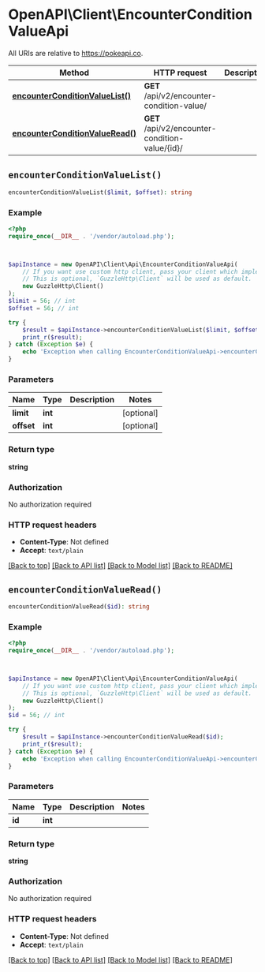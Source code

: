 # OpenAPI\Client\EncounterConditionValueApi

All URIs are relative to https://pokeapi.co.

Method | HTTP request | Description
------------- | ------------- | -------------
[**encounterConditionValueList()**](EncounterConditionValueApi.md#encounterConditionValueList) | **GET** /api/v2/encounter-condition-value/ | 
[**encounterConditionValueRead()**](EncounterConditionValueApi.md#encounterConditionValueRead) | **GET** /api/v2/encounter-condition-value/{id}/ | 


## `encounterConditionValueList()`

```php
encounterConditionValueList($limit, $offset): string
```



### Example

```php
<?php
require_once(__DIR__ . '/vendor/autoload.php');



$apiInstance = new OpenAPI\Client\Api\EncounterConditionValueApi(
    // If you want use custom http client, pass your client which implements `GuzzleHttp\ClientInterface`.
    // This is optional, `GuzzleHttp\Client` will be used as default.
    new GuzzleHttp\Client()
);
$limit = 56; // int
$offset = 56; // int

try {
    $result = $apiInstance->encounterConditionValueList($limit, $offset);
    print_r($result);
} catch (Exception $e) {
    echo 'Exception when calling EncounterConditionValueApi->encounterConditionValueList: ', $e->getMessage(), PHP_EOL;
}
```

### Parameters

Name | Type | Description  | Notes
------------- | ------------- | ------------- | -------------
 **limit** | **int**|  | [optional]
 **offset** | **int**|  | [optional]

### Return type

**string**

### Authorization

No authorization required

### HTTP request headers

- **Content-Type**: Not defined
- **Accept**: `text/plain`

[[Back to top]](#) [[Back to API list]](../../README.md#endpoints)
[[Back to Model list]](../../README.md#models)
[[Back to README]](../../README.md)

## `encounterConditionValueRead()`

```php
encounterConditionValueRead($id): string
```



### Example

```php
<?php
require_once(__DIR__ . '/vendor/autoload.php');



$apiInstance = new OpenAPI\Client\Api\EncounterConditionValueApi(
    // If you want use custom http client, pass your client which implements `GuzzleHttp\ClientInterface`.
    // This is optional, `GuzzleHttp\Client` will be used as default.
    new GuzzleHttp\Client()
);
$id = 56; // int

try {
    $result = $apiInstance->encounterConditionValueRead($id);
    print_r($result);
} catch (Exception $e) {
    echo 'Exception when calling EncounterConditionValueApi->encounterConditionValueRead: ', $e->getMessage(), PHP_EOL;
}
```

### Parameters

Name | Type | Description  | Notes
------------- | ------------- | ------------- | -------------
 **id** | **int**|  |

### Return type

**string**

### Authorization

No authorization required

### HTTP request headers

- **Content-Type**: Not defined
- **Accept**: `text/plain`

[[Back to top]](#) [[Back to API list]](../../README.md#endpoints)
[[Back to Model list]](../../README.md#models)
[[Back to README]](../../README.md)
